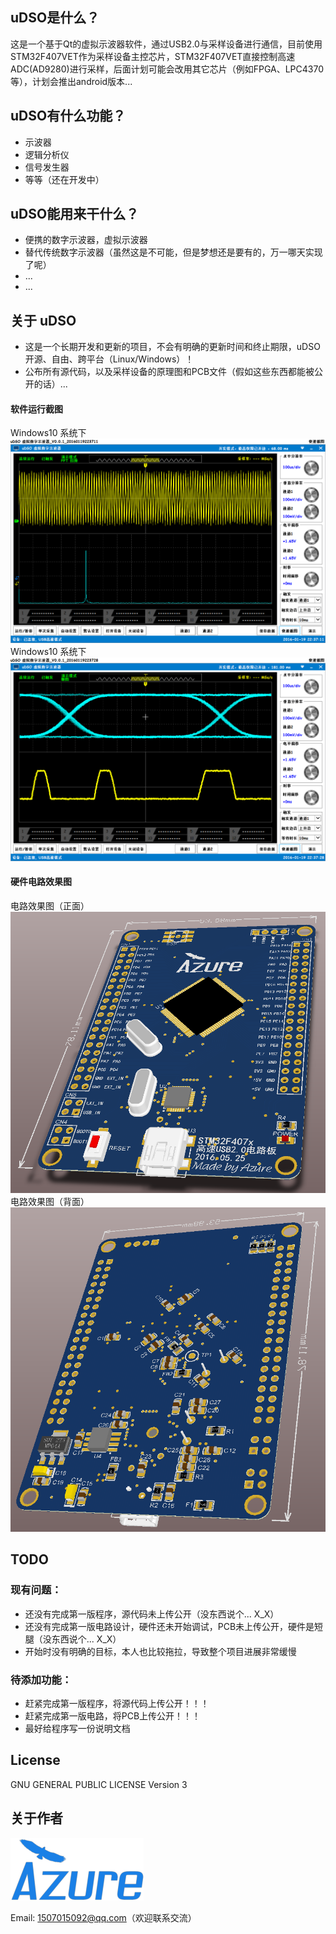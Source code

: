## uDSO是什么？
这是一个基于Qt的虚拟示波器软件，通过USB2.0与采样设备进行通信，目前使用STM32F407VET作为采样设备主控芯片，STM32F407VET直接控制高速ADC(AD9280)进行采样，后面计划可能会改用其它芯片（例如FPGA、LPC4370等），计划会推出android版本...

## uDSO有什么功能？
- 示波器
- 逻辑分析仪
- 信号发生器
- 等等（还在开发中）

## uDSO能用来干什么？
- 便携的数字示波器，虚拟示波器
- 替代传统数字示波器（虽然这是不可能，但是梦想还是要有的，万一哪天实现了呢）
- ...
- ...

## 关于 uDSO
* 这是一个长期开发和更新的项目，不会有明确的更新时间和终止期限，uDSO 开源、自由、跨平台（Linux/Windows）！
* 公布所有源代码，以及采样设备的原理图和PCB文件（假如这些东西都能被公开的话）...

#### 软件运行截图
Windows10 系统下
![image 运行截图1](screenshot/20160119223711.png)
Windows10 系统下
![image 运行截图2](screenshot/20160119223728.png)
#### 硬件电路效果图
电路效果图（正面）
![image 电路效果图1](screenshot/电路效果图_正面.png)
电路效果图（背面）
![image 电路效果图2](screenshot/电路效果图_背面.png)

## TODO
### 现有问题：
- 还没有完成第一版程序，源代码未上传公开（没东西说个... X_X）
- 还没有完成第一版电路设计，硬件还未开始调试，PCB未上传公开，硬件是短腿（没东西说个... X_X）
- 开始时没有明确的目标，本人也比较拖拉，导致整个项目进展非常缓慢

### 待添加功能：
- 赶紧完成第一版程序，将源代码上传公开！！！
- 赶紧完成第一版电路，将PCB上传公开！！！
- 最好给程序写一份说明文档

## License
GNU GENERAL PUBLIC LICENSE Version 3

## 关于作者
![image AzureIcon](screenshot/Azure.png)

Email: 1507015092@qq.com（欢迎联系交流）
